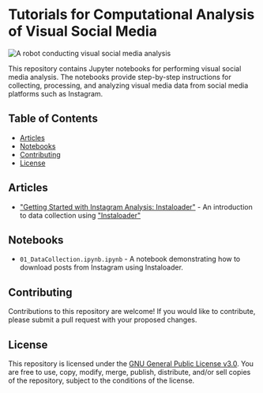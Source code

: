 # Tutorials for Computational Analysis of Visual Social Media
![A robot conducting visual social media analysis](https://user-images.githubusercontent.com/8556092/229534426-846f4b4d-61b6-499b-8465-65e93b278c35.png)

This repository contains Jupyter notebooks for performing visual social media analysis. The notebooks provide step-by-step instructions for collecting, processing, and analyzing visual media data from social media platforms such as Instagram.

## Table of Contents

- [Articles](#articles)
- [Notebooks](#notebooks)
- [Contributing](#contributing)
- [License](#license)

## Articles

- ["Getting Started with Instagram Analysis: Instaloader"](https://medium.com/@michael.achmann/getting-started-with-instagram-analysis-instaloader-bbf686cb6e3b) - An introduction to data collection using ["Instaloader"](https://instaloader.github.io/)

## Notebooks

- `01_DataCollection.ipynb.ipynb` - A notebook demonstrating how to download posts from Instagram using Instaloader.

## Contributing

Contributions to this repository are welcome! If you would like to contribute, please submit a pull request with your proposed changes.

## License

This repository is licensed under the [GNU General Public License v3.0](https://opensource.org/licenses/GPL-3.0). You are free to use, copy, modify, merge, publish, distribute, and/or sell copies of the repository, subject to the conditions of the license.
